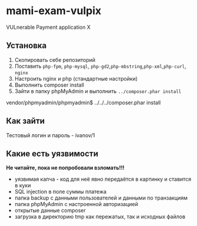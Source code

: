 # mami-exam-vulpix
VULnerable Payment application X


## Установка
1. Скопировать себе репозиторий
2. Поставить `php-fpm`, `php-mysql`, `php-gd2`,`php-mbstring`,`php-xml`,`php-curl`, `nginx`
3. Настроить nginx и php (стандартные настройки)
4. Выполнить composer install
5. Зайти в папку phpMyAdmin и выполнить `../composer.phar install`

vendor/phpmyadmin/phpmyadmin$ ../../../composer.phar install
## Как зайти
Тестовый логин и пароль - ivanov/1

## Какие есть уязвимости

**Не читайте, пока не попробовали взломать!!!**

* уязвимая капча - код для неё явно передаётся в картинку и ставится в куки
* SQL injection в поле суммы платежа
* папка backup с данными пользователей и данными по транзакциям
* папка phpMyAdmin с настроенной авторизацией
* открытые данные composer
* загрузка в директорию tmp как пережатых, так и исходных файлов
